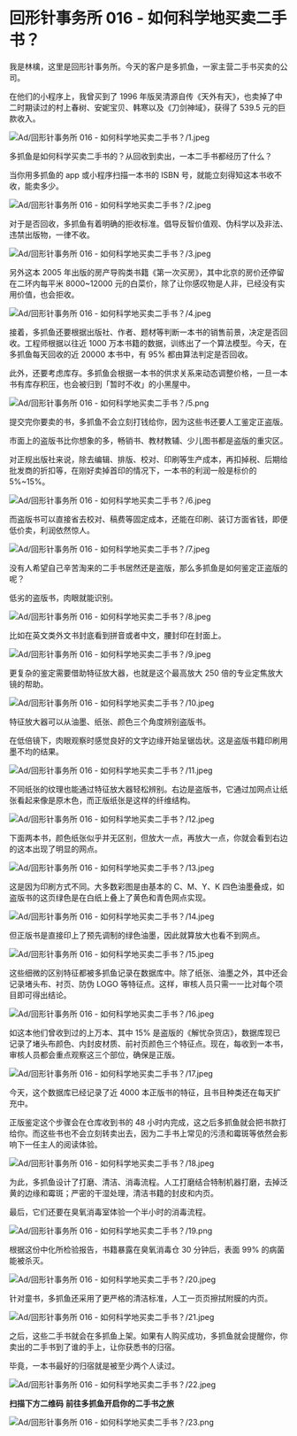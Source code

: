# 回形针事务所 016 - 如何科学地买卖二手书？

我是林檎，这里是回形针事务所。今天的客户是多抓鱼，一家主营二手书买卖的公司。

在他们的小程序上，我曾买到了 1996 年版吴清源自传《天外有天》，也卖掉了中二时期读过的村上春树、安妮宝贝、韩寒以及《刀剑神域》，获得了 539.5 元的巨款收入。

![Ad/回形针事务所 016 - 如何科学地买卖二手书？/1.jpeg](https://file.hsyhx.top/iPaperClipICU/web/assets/image/文字稿/Ad/回形针事务所%20016%20-%20如何科学地买卖二手书？/1.jpeg?imageMogr2/format/avif)

多抓鱼是如何科学买卖二手书的？从回收到卖出，一本二手书都经历了什么？

当你用多抓鱼的 app 或小程序扫描一本书的 ISBN 号，就能立刻得知这本书收不收，能卖多少。

![Ad/回形针事务所 016 - 如何科学地买卖二手书？/2.jpeg](https://file.hsyhx.top/iPaperClipICU/web/assets/image/文字稿/Ad/回形针事务所%20016%20-%20如何科学地买卖二手书？/2.jpeg?imageMogr2/format/avif)

对于是否回收，多抓鱼有着明确的拒收标准。倡导反智价值观、伪科学以及非法、违禁出版物，一律不收。

![Ad/回形针事务所 016 - 如何科学地买卖二手书？/3.jpeg](https://file.hsyhx.top/iPaperClipICU/web/assets/image/文字稿/Ad/回形针事务所%20016%20-%20如何科学地买卖二手书？/3.jpeg?imageMogr2/format/avif)

另外这本 2005 年出版的房产导购类书籍《第一次买房》，其中北京的房价还停留在二环内每平米 8000\~12000 元的白菜价，除了让你感叹物是人非，已经没有实用价值，也会拒收。

![Ad/回形针事务所 016 - 如何科学地买卖二手书？/4.jpeg](https://file.hsyhx.top/iPaperClipICU/web/assets/image/文字稿/Ad/回形针事务所%20016%20-%20如何科学地买卖二手书？/4.jpeg?imageMogr2/format/avif)

接着，多抓鱼还要根据出版社、作者、题材等判断一本书的销售前景，决定是否回收。工程师根据以往近 1000 万本书籍的数据，训练出了一个算法模型。今天，在多抓鱼每天回收的近 20000 本书中，有 95% 都由算法判定是否回收。

此外，还要考虑库存。多抓鱼会根据一本书的供求关系来动态调整价格，一旦一本书有库存积压，也会被归到「暂时不收」的小黑屋中。

![Ad/回形针事务所 016 - 如何科学地买卖二手书？/5.png](https://file.hsyhx.top/iPaperClipICU/web/assets/image/文字稿/Ad/回形针事务所%20016%20-%20如何科学地买卖二手书？/5.png?imageMogr2/format/avif)

提交完你要卖的书，多抓鱼不会立刻打钱给你，因为这些书还要人工鉴定正盗版。

市面上的盗版书比你想象的多，畅销书、教材教辅、少儿图书都是盗版的重灾区。

对正规出版社来说，除去编辑、排版、校对、印刷等生产成本，再扣掉税、后期给批发商的折扣等，在刚好卖掉首印的情况下，一本书的利润一般是标价的 5%\~15%。

![Ad/回形针事务所 016 - 如何科学地买卖二手书？/6.jpeg](https://file.hsyhx.top/iPaperClipICU/web/assets/image/文字稿/Ad/回形针事务所%20016%20-%20如何科学地买卖二手书？/6.jpeg?imageMogr2/format/avif)

而盗版书可以直接省去校对、稿费等固定成本，还能在印刷、装订方面省钱，即便低价卖，利润依然惊人。

![Ad/回形针事务所 016 - 如何科学地买卖二手书？/7.jpeg](https://file.hsyhx.top/iPaperClipICU/web/assets/image/文字稿/Ad/回形针事务所%20016%20-%20如何科学地买卖二手书？/7.jpeg?imageMogr2/format/avif)

没有人希望自己辛苦淘来的二手书居然还是盗版，那么多抓鱼是如何鉴定正盗版的呢？

低劣的盗版书，肉眼就能识别。

![Ad/回形针事务所 016 - 如何科学地买卖二手书？/8.jpeg](https://file.hsyhx.top/iPaperClipICU/web/assets/image/文字稿/Ad/回形针事务所%20016%20-%20如何科学地买卖二手书？/8.jpeg?imageMogr2/format/avif)

比如在英文类外文书封底看到拼音或者中文，腰封印在封面上。

![Ad/回形针事务所 016 - 如何科学地买卖二手书？/9.jpeg](https://file.hsyhx.top/iPaperClipICU/web/assets/image/文字稿/Ad/回形针事务所%20016%20-%20如何科学地买卖二手书？/9.jpeg?imageMogr2/format/avif)

更复杂的鉴定需要借助特征放大器，也就是这个最高放大 250 倍的专业定焦放大镜的帮助。

![Ad/回形针事务所 016 - 如何科学地买卖二手书？/10.jpeg](https://file.hsyhx.top/iPaperClipICU/web/assets/image/文字稿/Ad/回形针事务所%20016%20-%20如何科学地买卖二手书？/10.jpeg?imageMogr2/format/avif)

特征放大器可以从油墨、纸张、颜色三个角度辨别盗版书。

在低倍镜下，肉眼观察时感觉良好的文字边缘开始呈锯齿状。这是盗版书籍印刷用墨不均的结果。

![Ad/回形针事务所 016 - 如何科学地买卖二手书？/11.jpeg](https://file.hsyhx.top/iPaperClipICU/web/assets/image/文字稿/Ad/回形针事务所%20016%20-%20如何科学地买卖二手书？/11.jpeg?imageMogr2/format/avif)

不同纸张的纹理也能通过特征放大器轻松辨别。右边是盗版书，它通过加网点让纸张看起来像是原木色，而正版纸张是这样的纤维结构。

![Ad/回形针事务所 016 - 如何科学地买卖二手书？/12.jpeg](https://file.hsyhx.top/iPaperClipICU/web/assets/image/文字稿/Ad/回形针事务所%20016%20-%20如何科学地买卖二手书？/12.jpeg?imageMogr2/format/avif)

下面两本书，颜色纸张似乎并无区别，但放大一点，再放大一点，你就会看到右边的这本出现了明显的网点。

![Ad/回形针事务所 016 - 如何科学地买卖二手书？/13.jpeg](https://file.hsyhx.top/iPaperClipICU/web/assets/image/文字稿/Ad/回形针事务所%20016%20-%20如何科学地买卖二手书？/13.jpeg?imageMogr2/format/avif)

这是因为印刷方式不同。大多数彩图是由基本的 C、M、Y、K 四色油墨叠成，如盗版书的这页绿色是在白纸上叠上了黄色和青色网点实现。

![Ad/回形针事务所 016 - 如何科学地买卖二手书？/14.jpeg](https://file.hsyhx.top/iPaperClipICU/web/assets/image/文字稿/Ad/回形针事务所%20016%20-%20如何科学地买卖二手书？/14.jpeg?imageMogr2/format/avif)

但正版书是直接印上了预先调制的绿色油墨，因此就算放大也看不到网点。

![Ad/回形针事务所 016 - 如何科学地买卖二手书？/15.jpeg](https://file.hsyhx.top/iPaperClipICU/web/assets/image/文字稿/Ad/回形针事务所%20016%20-%20如何科学地买卖二手书？/15.jpeg?imageMogr2/format/avif)

这些细微的区别特征都被多抓鱼记录在数据库中。除了纸张、油墨之外，其中还会记录堵头布、衬页、防伪 LOGO 等特征点。这样，审核人员只需一一比对每个项目即可得出结论。

![Ad/回形针事务所 016 - 如何科学地买卖二手书？/16.jpeg](https://file.hsyhx.top/iPaperClipICU/web/assets/image/文字稿/Ad/回形针事务所%20016%20-%20如何科学地买卖二手书？/16.jpeg?imageMogr2/format/avif)

如这本他们曾收到过的上万本、其中 15% 是盗版的《解忧杂货店》，数据库现已记录了堵头布颜色、内封皮材质、前衬页颜色三个特征点。现在，每收到一本书，审核人员都会重点观察这三个部位，确保是正版。

![Ad/回形针事务所 016 - 如何科学地买卖二手书？/17.jpeg](https://file.hsyhx.top/iPaperClipICU/web/assets/image/文字稿/Ad/回形针事务所%20016%20-%20如何科学地买卖二手书？/17.jpeg?imageMogr2/format/avif)

今天，这个数据库已经记录了近 4000 本正版书的特征，且书目种类还在每天扩充中。

正版鉴定这个步骤会在仓库收到书的 48 小时内完成，这之后多抓鱼就会把书款打给你。而这些书也不会立刻转卖出去，因为二手书上常见的污渍和霉斑等依然会影响下一任主人的阅读体验。

![Ad/回形针事务所 016 - 如何科学地买卖二手书？/18.jpeg](https://file.hsyhx.top/iPaperClipICU/web/assets/image/文字稿/Ad/回形针事务所%20016%20-%20如何科学地买卖二手书？/18.jpeg?imageMogr2/format/avif)

为此，多抓鱼设计了打磨、清洁、消毒流程。人工打磨结合特制机器打磨，去掉泛黄的边缘和霉斑；严密的干湿处理，清洁书籍的封皮和内页。

最后，它们还要在臭氧消毒室体验一个半小时的消毒流程。

![Ad/回形针事务所 016 - 如何科学地买卖二手书？/19.png](https://file.hsyhx.top/iPaperClipICU/web/assets/image/文字稿/Ad/回形针事务所%20016%20-%20如何科学地买卖二手书？/19.png?imageMogr2/format/avif)

根据这份中化所检验报告，书籍暴露在臭氧消毒仓 30 分钟后，表面 99% 的病菌能被杀灭。

![Ad/回形针事务所 016 - 如何科学地买卖二手书？/20.jpeg](https://file.hsyhx.top/iPaperClipICU/web/assets/image/文字稿/Ad/回形针事务所%20016%20-%20如何科学地买卖二手书？/20.jpeg?imageMogr2/format/avif)

针对童书，多抓鱼还采用了更严格的清洁标准，人工一页页擦拭附膜的内页。

![Ad/回形针事务所 016 - 如何科学地买卖二手书？/21.jpeg](https://file.hsyhx.top/iPaperClipICU/web/assets/image/文字稿/Ad/回形针事务所%20016%20-%20如何科学地买卖二手书？/21.jpeg?imageMogr2/format/avif)

之后，这些二手书就会在多抓鱼上架。如果有人购买成功，多抓鱼就会提醒你，你卖出的二手书到了谁的手上，让你获悉书的归宿。

毕竟，一本书最好的归宿就是被至少两个人读过。

![Ad/回形针事务所 016 - 如何科学地买卖二手书？/22.jpeg](https://file.hsyhx.top/iPaperClipICU/web/assets/image/文字稿/Ad/回形针事务所%20016%20-%20如何科学地买卖二手书？/22.jpeg?imageMogr2/format/avif)

**扫描下方二维码** **前往多抓鱼开启你的二手书之旅**

![Ad/回形针事务所 016 - 如何科学地买卖二手书？/23.png](https://file.hsyhx.top/iPaperClipICU/web/assets/image/文字稿/Ad/回形针事务所%20016%20-%20如何科学地买卖二手书？/23.png?imageMogr2/format/avif)
